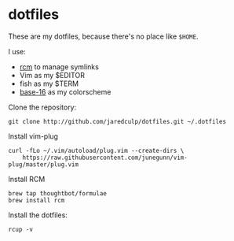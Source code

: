 # dotfiles

These are my dotfiles, because there's no place like `$HOME`.

I use:
* [rcm](https://github.com/thoughtbot/rcm) to manage symlinks
* Vim as my $EDITOR
* fish as my $TERM
* [base-16](https://github.com/chriskempson/base16) as my colorscheme

Clone the repository:
```
git clone http://github.com/jaredculp/dotfiles.git ~/.dotfiles
```

Install vim-plug
```
curl -fLo ~/.vim/autoload/plug.vim --create-dirs \
    https://raw.githubusercontent.com/junegunn/vim-plug/master/plug.vim
```

Install RCM
```
brew tap thoughtbot/formulae
brew install rcm
```

Install the dotfiles:
```
rcup -v
```
